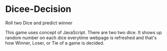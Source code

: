 # Dicee-Decision
Roll two Dice and predict winner

This game uses concept of JavaScript. There are two two dice. It shows up random number on each dice everytime webpage is refreshed and that's how Winner, Loser, or Tie of a game is decided.

